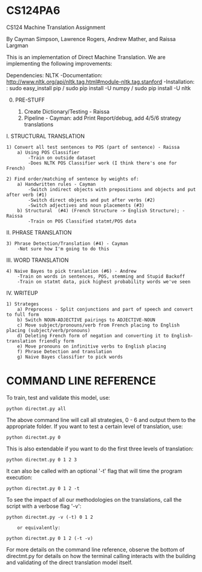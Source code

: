 # CS124PA6
CS124 Machine Translation Assignment

By Cayman Simpson, Lawrence Rogers, Andrew Mather, and Raissa Largman

This is an implementation of Direct Machine Translation. We are implementing the following improvements:

Dependencies:
NLTK
	-Documentation: http://www.nltk.org/api/nltk.tag.html#module-nltk.tag.stanford
	-Installation: : sudo easy_install pip / sudo pip install -U numpy / sudo pip install -U nltk

0. PRE-STUFF

	1) Create Dictionary/Testing - Raissa
	2) Pipeline - Cayman: add Print Report/debug, add 4/5/6 strategy translations


I. STRUCTURAL TRANSLATION

	1) Convert all test sentences to POS (part of sentence) - Raissa
		a) Using POS Classifier 
			-Train on outside dataset
			-Does NLTK POS Classifier work (I think there's one for French)

	2) Find order/matching of sentence by weights of:
		a) Handwritten rules - Cayman
			-Switch indirect objects with prepositions and objects and put after verb (#1)
			-Switch direct objects and put after verbs (#2)
			-Switch adjectives and noun placements (#3)
		b) Structural  (#4) (French Structure -> English Structure); - Raissa
			-Train on POS Classified statmt/POS data


II. PHRASE TRANSLATION

	3) Phrase Detection/Translation (#4) - Cayman
		-Not sure how I'm going to do this


III. WORD TRANSLATION

	4) Naive Bayes to pick translation (#6) - Andrew
		-Train on words in sentences, POS, stemming and Stupid Backoff 
		-Train on statmt data, pick highest probability words we've seen


IV. WRITEUP

	1) Strateges
		a) Preprocess - Split conjunctions and part of speech and convert to full form
		b) Switch NOUN-ADJECTIVE pairings to ADJECTIVE-NOUN
		c) Move subject/pronouns/verb from French placing to English placing (subject/verb/pronouns)
		d) Deleting French form of negation and converting it to English-translation friendly form
		e) Move pronouns on infinitive verbs to English placing
		f) Phrase Detection and translation
		g) Naive Bayes classifier to pick words


COMMAND LINE REFERENCE
===========================================================================

To train, test and validate this model, use:

	python directmt.py all

The above command line will call all strategies, 0 - 6 and output them to the appropriate folder. If you want to test a certain level of translation, use:

	python directmt.py 0

This is also extendable if you want to do the first three levels of translation:

	python directmt.py 0 1 2 3

It can also be called with an optional '-t' flag that will time the program execution:

	python directmt.py 0 1 2 -t


To see the impact of all our methodologies on the translations, call the script with a verbose flag '-v':

	python directmt.py -v (-t) 0 1 2

		or equivalently:

	python directmt.py 0 1 2 (-t -v)


For more details on the command line reference, observe the bottom of directmt.py for details on how the terminal calling interacts with the building and validating of the direct translation model itself.